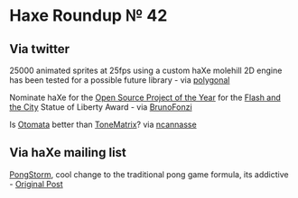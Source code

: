 [_template]: roundup.html
# Haxe Roundup № 42

## Via twitter
25000 animated sprites at 25fps using a custom haXe molehill 2D engine has been tested for a possible future library - via [polygonal][link 1]

Nominate haXe for the [Open Source Project of the Year][link 2] for the [Flash and the City][link 3] Statue of Liberty Award - via [BrunoFonzi][link 4]

Is [Otomata][link 5] better than [ToneMatrix][link 6]? via [ncannasse][link 7]

## Via haXe mailing list
[PongStorm][link 8], cool change to the traditional pong game formula, its addictive - [Original Post][link 9]

[link 1]: https://www.twitter.com/#!/polygonal "@polygonal"
[link 2]: http://8yearproject.com/tinc?key=Oz1mV7zv&amp;formname=FATC_A_7 "Nominate haXe for the Open Source Project of the Year "
[link 3]: http://fatc.co/pages/awards.php "Flash and the City Awards"
[link 4]: https://www.twitter.com/#!/BrunoFonzi "@BrunoFonzi"
[link 5]: http://www.earslap.com/projectslab/otomata "Otomata"
[link 6]: http://lab.andre-michelle.com/tonematrix "ToneMatrix"
[link 7]: https://www.twitter.com/#!/ncannasse "@ncannasse"
[link 8]: http://monad.com/jces/tmp/pn0gstr0m/HAXE/index.html "PongStorm"
[link 9]: http://haxe.1354130.n2.nabble.com/so-far-td6295692.html "PongStorm - haXe Mailing List"

